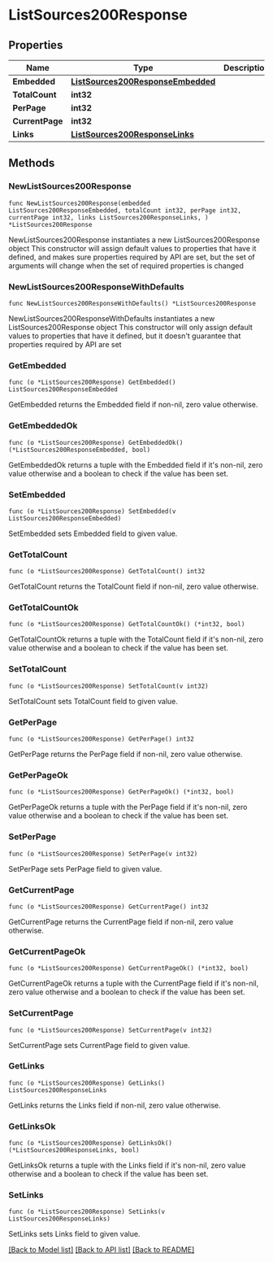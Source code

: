 # ListSources200Response

## Properties

Name | Type | Description | Notes
------------ | ------------- | ------------- | -------------
**Embedded** | [**ListSources200ResponseEmbedded**](ListSources200ResponseEmbedded.md) |  | 
**TotalCount** | **int32** |  | 
**PerPage** | **int32** |  | 
**CurrentPage** | **int32** |  | 
**Links** | [**ListSources200ResponseLinks**](ListSources200ResponseLinks.md) |  | 

## Methods

### NewListSources200Response

`func NewListSources200Response(embedded ListSources200ResponseEmbedded, totalCount int32, perPage int32, currentPage int32, links ListSources200ResponseLinks, ) *ListSources200Response`

NewListSources200Response instantiates a new ListSources200Response object
This constructor will assign default values to properties that have it defined,
and makes sure properties required by API are set, but the set of arguments
will change when the set of required properties is changed

### NewListSources200ResponseWithDefaults

`func NewListSources200ResponseWithDefaults() *ListSources200Response`

NewListSources200ResponseWithDefaults instantiates a new ListSources200Response object
This constructor will only assign default values to properties that have it defined,
but it doesn't guarantee that properties required by API are set

### GetEmbedded

`func (o *ListSources200Response) GetEmbedded() ListSources200ResponseEmbedded`

GetEmbedded returns the Embedded field if non-nil, zero value otherwise.

### GetEmbeddedOk

`func (o *ListSources200Response) GetEmbeddedOk() (*ListSources200ResponseEmbedded, bool)`

GetEmbeddedOk returns a tuple with the Embedded field if it's non-nil, zero value otherwise
and a boolean to check if the value has been set.

### SetEmbedded

`func (o *ListSources200Response) SetEmbedded(v ListSources200ResponseEmbedded)`

SetEmbedded sets Embedded field to given value.


### GetTotalCount

`func (o *ListSources200Response) GetTotalCount() int32`

GetTotalCount returns the TotalCount field if non-nil, zero value otherwise.

### GetTotalCountOk

`func (o *ListSources200Response) GetTotalCountOk() (*int32, bool)`

GetTotalCountOk returns a tuple with the TotalCount field if it's non-nil, zero value otherwise
and a boolean to check if the value has been set.

### SetTotalCount

`func (o *ListSources200Response) SetTotalCount(v int32)`

SetTotalCount sets TotalCount field to given value.


### GetPerPage

`func (o *ListSources200Response) GetPerPage() int32`

GetPerPage returns the PerPage field if non-nil, zero value otherwise.

### GetPerPageOk

`func (o *ListSources200Response) GetPerPageOk() (*int32, bool)`

GetPerPageOk returns a tuple with the PerPage field if it's non-nil, zero value otherwise
and a boolean to check if the value has been set.

### SetPerPage

`func (o *ListSources200Response) SetPerPage(v int32)`

SetPerPage sets PerPage field to given value.


### GetCurrentPage

`func (o *ListSources200Response) GetCurrentPage() int32`

GetCurrentPage returns the CurrentPage field if non-nil, zero value otherwise.

### GetCurrentPageOk

`func (o *ListSources200Response) GetCurrentPageOk() (*int32, bool)`

GetCurrentPageOk returns a tuple with the CurrentPage field if it's non-nil, zero value otherwise
and a boolean to check if the value has been set.

### SetCurrentPage

`func (o *ListSources200Response) SetCurrentPage(v int32)`

SetCurrentPage sets CurrentPage field to given value.


### GetLinks

`func (o *ListSources200Response) GetLinks() ListSources200ResponseLinks`

GetLinks returns the Links field if non-nil, zero value otherwise.

### GetLinksOk

`func (o *ListSources200Response) GetLinksOk() (*ListSources200ResponseLinks, bool)`

GetLinksOk returns a tuple with the Links field if it's non-nil, zero value otherwise
and a boolean to check if the value has been set.

### SetLinks

`func (o *ListSources200Response) SetLinks(v ListSources200ResponseLinks)`

SetLinks sets Links field to given value.



[[Back to Model list]](../README.md#documentation-for-models) [[Back to API list]](../README.md#documentation-for-api-endpoints) [[Back to README]](../README.md)


